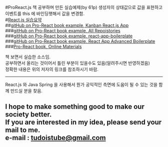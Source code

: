 #ProReact.js 책 공부하며 만든 실습예제(by 61p) 생성자의 상태값으로 값을 표현하고 이벤트를 this 에 바인딩햇해서 값을 변경함.  
#[React.js 실습요약](https://drive.google.com/open?id=1OMe8x_2lzWWXuATZYFfDYoQO3Px8sPmDxu8BmAES6n8 "React.js Summary by tudoistube@gmail" )  
##[gitHub on Pro-React book example, Kanban React.js App](https://github.com/pro-react/kanban-app "pro-react gitHub" )  
###[gitHub on Pro-React book example, All Repoistories](https://github.com/pro-react/ "pro-react gitHub" )  
###[gitHub on Pro-React book example, react-app-boilerplate](https://github.com/pro-react/react-app-boilerplate "pro-react gitHub" )  
###[gitHub on Pro-React book example, React App Advanced Boilerplate](https://github.com/pro-react/react-app-advanced-boilerplate "pro-react gitHub" )  
###[Pro-React book, Online Materials](http://www.pro-react.com/materials/ "pro-react Online Materials" )  

책 보면서 실습한 소스임.  
공부하면서 올리는 것이어서 틀린 부분이 있을수도 있음(알려주시면 반영하겠음)  
정확한 내용은 위의 저자의 링크를 참조하시기 바람.  

---
React.js 와 Java Spring 을 사용해서 뭔가 공익적인 측면에 도움이 될 수 있는 것을
함께 만드실 분을 찾음.

I hope to make something good to make our society better.  
If you are interested in my idea, please send your mail to me.  
e-mail : tudoistube@gmail.com
---
